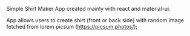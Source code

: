 Simple Shirt Maker App created mainly with react and material-ui.

App allows users to create shirt (front or back side) with random image fetched from lorem picsum (https://picsum.photos/);